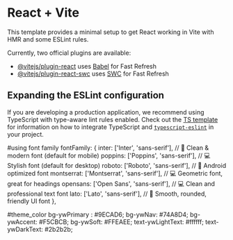 # React + Vite

This template provides a minimal setup to get React working in Vite with HMR and some ESLint rules.

Currently, two official plugins are available:

- [@vitejs/plugin-react](https://github.com/vitejs/vite-plugin-react/blob/main/packages/plugin-react) uses [Babel](https://babeljs.io/) for Fast Refresh
- [@vitejs/plugin-react-swc](https://github.com/vitejs/vite-plugin-react/blob/main/packages/plugin-react-swc) uses [SWC](https://swc.rs/) for Fast Refresh

## Expanding the ESLint configuration

If you are developing a production application, we recommend using TypeScript with type-aware lint rules enabled. Check out the [TS template](https://github.com/vitejs/vite/tree/main/packages/create-vite/template-react-ts) for information on how to integrate TypeScript and [`typescript-eslint`](https://typescript-eslint.io) in your project.

#using font family
fontFamily: {
inter: ['Inter', 'sans-serif'], // 📱 Clean & modern font (default for mobile)
poppins: ['Poppins', 'sans-serif'], // 💻 Stylish font (default for desktop)
roboto: ['Roboto', 'sans-serif'], // 📱 Android optimized font
montserrat: ['Montserrat', 'sans-serif'], // 💻 Geometric font, great for headings
opensans: ['Open Sans', 'sans-serif'], // 💻 Clean and professional text font
lato: ['Lato', 'sans-serif'], // 📱 Smooth, rounded, friendly UI font
},

#theme_color
bg-ywPrimary : #9ECAD6;
bg-ywNav: #74A8D4;
bg-ywAccent: #F5CBCB;
bg-ywSoft: #FFEAEE;
text-ywLightText: #ffffff;
text-ywDarkText: #2b2b2b;
